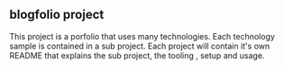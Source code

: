 ## blogfolio project

This project is a porfolio that uses many technologies. Each technology sample is contained in a sub project. Each project will contain it's own README that explains the sub project, the tooling , setup and usage.

